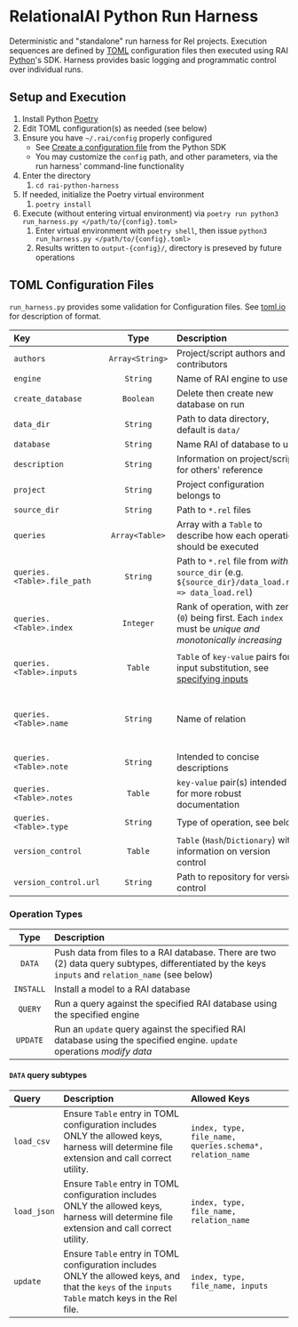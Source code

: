# RelationalAI Python Run Harness
Deterministic and "standalone" run harness for Rel projects. Execution sequences are defined by [TOML][tomlio] configuration files then executed using RAI [Python][raisdkpython]'s SDK. Harness provides basic logging and programmatic control over individual runs.

## Setup and Execution
1. Install Python [Poetry][pypoetry]
1. Edit TOML configuration(s) as needed (see below)
1. Ensure you have `~/.rai/config` properly configured
   - See [Create a configuration file](https://github.com/relationalai/rai-sdk-python#create-a-configuration-file) from the Python SDK
   - You may customize the `config` path, and other parameters, via the run harness' command-line functionality
1. Enter the directory
   1. `cd rai-python-harness`
1. If needed, initialize the Poetry virtual environment
   1. `poetry install`
1. Execute (without entering virtual environment) via `poetry run python3 run_harness.py </path/to/{config}.toml>`
   1. Enter virtual environment with `poetry shell`, then issue `python3 run_harness.py </path/to/{config}.toml>`
   1. Results written to `output-{config}/`, directory is preseved by future operations
   
## TOML Configuration Files
`run_harness.py` provides some validation for Configuration files. See [toml.io][tomlio] for description of format.

| Key                         | Type            | Description                                                                                                | Required?                                      |
|:----------------------------|:---------------:|:-----------------------------------------------------------------------------------------------------------|:----------------------------------------------:|
| `authors`                   | `Array<String>` | Project/script authors and contributors                                                                    | `Y`                                            |
| `engine`                    | `String`        | Name of RAI engine to use                                                                                  | `Y`                                            |
| `create_database`           | `Boolean`       | Delete then create new database on run                                                                     | `Y`                                            |
| `data_dir`                  | `String`        | Path to data directory, default is `data/`                                                                 | `Y`                                            |
| `database`                  | `String`        | Name RAI of database to use                                                                                | `Y`                                            |
| `description`               | `String`        | Information on project/script for others' reference                                                        | `Y`                                            |
| `project`                   | `String`        | Project configuration belongs to                                                                           | `Y`                                            |
| `source_dir`                | `String`        | Path to `*.rel` files                                                                                      | `Y`                                            |
| `queries`                   | `Array<Table>`  | Array with a `Table` to describe how each operation should be executed                                     | `Y`                                            |
| `queries.<Table>.file_path` | `String`        | Path to `*.rel` file from _within_ `source_dir` (e.g. `${source_dir}/data_load.rel => data_load.rel`)      | `ALL queries`                                  |
| `queries.<Table>.index`     | `Integer`       | Rank of operation, with zero (`0`) being first. Each `index` must be _unique and monotonically increasing_ | `ALL queries`                                  |
| `queries.<Table>.inputs`    | `Table`         | `Table` of `key-value` pairs for input substitution, see [specifying inputs][raiinputs]                    | `DATA queries` using `update`                  |
| `queries.<Table>.name`      | `String`        | Name of relation                                                                                           | `DATA queries` using `load_csv` or `load_json` |
| `queries.<Table>.note`      | `String`        | Intended to concise descriptions                                                                           |                                                |
| `queries.<Table>.notes`     | `Table`         | `key-value` pair(s) intended for more robust documentation                                                 |                                                |
| `queries.<Table>.type`      | `String`        | Type of operation, see below                                                                               | `ALL queries`                                  |
| `version_control`           | `Table`         | `Table` (`Hash`/`Dictionary`) with information on version control                                          | `Y`                                            |
| `version_control.url`       | `String`        | Path to repository for version control                                                                     | `Y`                                            |

### Operation Types
| Type      | Description                                                                                                                                        |
|:---------:|:---------------------------------------------------------------------------------------------------------------------------------------------------|
| `DATA`    | Push data from files to a RAI database. There are two (2) data query subtypes, differentiated by the keys `inputs` and `relation_name` (see below) |
| `INSTALL` | Install a model to a RAI database                                                                                                                  |
| `QUERY`   | Run a query against the specified RAI database using the specified engine                                                                          |
| `UPDATE`  | Run an `update` query against the specified RAI database using the specified engine. `update` operations _modify data_                             |

#### `DATA` query subtypes
| Query       | Description                                                                                                                                        | Allowed Keys                                             |
|:------------|:---------------------------------------------------------------------------------------------------------------------------------------------------|:---------------------------------------------------------|
| `load_csv`  | Ensure `Table` entry in TOML configuration includes ONLY the allowed keys, harness will determine file extension and call correct utility.         | `index, type, file_name, queries.schema*, relation_name` |
| `load_json` | Ensure `Table` entry in TOML configuration includes ONLY the allowed keys, harness will determine file extension and call correct utility.         | `index, type, file_name, relation_name`                  |
| `update`    | Ensure `Table` entry in TOML configuration includes ONLY the allowed keys, and that the `keys` of the `inputs` `Table` match keys in the Rel file. | `index, type, file_name, inputs`                         |

[pypoetry]: https://python-poetry.org/
[raiinputs]: https://docs.relational.ai/rkgms/sdk/python-sdk#specifying-inputs
[raisdkjulia]: https://github.com/RelationalAI/rai-sdk-julia
[raisdkpython]: https://github.com/RelationalAI/rai-sdk-python
[tomlio]: https://toml.io/
